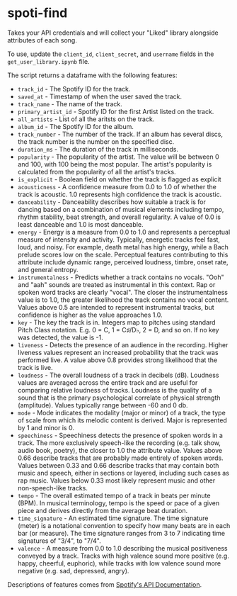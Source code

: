 # spoti-find

Takes your API credentials and will collect your "Liked" library alongside attributes of each song.

To use, update the `client_id`, `client_secret`, and `username` fields in the `get_user_library.ipynb` file.

The script returns a dataframe with the following features:

* `track_id` - The Spotify ID for the track.
* `saved_at` - Timestamp of when the user saved the track.
* `track_name` - The name of the track.
* `primary_artist_id` - Spotify ID for the first Artist listed on the track.
* `all_artists` - List of all the aritsts on the track.
* `album_id` - The Spotify ID for the album.
* `track_number` - The number of the track. If an album has several discs, the track number is the number on the specified disc.
* `duration_ms` - The duration of the track in milliseconds.
* `popularity` - The popularity of the artist. The value will be between 0 and 100, with 100 being the most popular. The artist's popularity is calculated from the popularity of all the artist's tracks.
* `is_explicit` - Boolean field on whether the track is flagged as explicit
* `acousticness` - A confidence measure from 0.0 to 1.0 of whether the track is acoustic. 1.0 represents high confidence the track is acoustic.
* `danceability` - Danceability describes how suitable a track is for dancing based on a combination of musical elements including tempo, rhythm stability, beat strength, and overall regularity. A value of 0.0 is least danceable and 1.0 is most danceable.
* `energy` - Energy is a measure from 0.0 to 1.0 and represents a perceptual measure of intensity and activity. Typically, energetic tracks feel fast, loud, and noisy. For example, death metal has high energy, while a Bach prelude scores low on the scale. Perceptual features contributing to this attribute include dynamic range, perceived loudness, timbre, onset rate, and general entropy.
* `instrumentalness` - Predicts whether a track contains no vocals. "Ooh" and "aah" sounds are treated as instrumental in this context. Rap or spoken word tracks are clearly "vocal". The closer the instrumentalness value is to 1.0, the greater likelihood the track contains no vocal content. Values above 0.5 are intended to represent instrumental tracks, but confidence is higher as the value approaches 1.0.
* `key` - The key the track is in. Integers map to pitches using standard Pitch Class notation. E.g. 0 = C, 1 = C♯/D♭, 2 = D, and so on. If no key was detected, the value is -1.
* `liveness` - Detects the presence of an audience in the recording. Higher liveness values represent an increased probability that the track was performed live. A value above 0.8 provides strong likelihood that the track is live.
* `loudness` - The overall loudness of a track in decibels (dB). Loudness values are averaged across the entire track and are useful for comparing relative loudness of tracks. Loudness is the quality of a sound that is the primary psychological correlate of physical strength (amplitude). Values typically range between -60 and 0 db.
* `mode` - Mode indicates the modality (major or minor) of a track, the type of scale from which its melodic content is derived. Major is represented by 1 and minor is 0.
* `speechiness` - Speechiness detects the presence of spoken words in a track. The more exclusively speech-like the recording (e.g. talk show, audio book, poetry), the closer to 1.0 the attribute value. Values above 0.66 describe tracks that are probably made entirely of spoken words. Values between 0.33 and 0.66 describe tracks that may contain both music and speech, either in sections or layered, including such cases as rap music. Values below 0.33 most likely represent music and other non-speech-like tracks.
* `tempo` - The overall estimated tempo of a track in beats per minute (BPM). In musical terminology, tempo is the speed or pace of a given piece and derives directly from the average beat duration.
* `time_signature` - An estimated time signature. The time signature (meter) is a notational convention to specify how many beats are in each bar (or measure). The time signature ranges from 3 to 7 indicating time signatures of "3/4", to "7/4".
* `valence` - A measure from 0.0 to 1.0 describing the musical positiveness conveyed by a track. Tracks with high valence sound more positive (e.g. happy, cheerful, euphoric), while tracks with low valence sound more negative (e.g. sad, depressed, angry).

Descriptions of features comes from [Spotify's API Documentation](https://developer.spotify.com/documentation/web-api/reference/#/).

